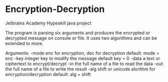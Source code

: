 # Encryption-Decryption
Jetbrains Academy Hypeskill java project

The program is parsing six arguments and produces the encrypted or decrypted message on console or file. It uses two algorithms and can be extended to more.

Αrguments:
-mode enc for encryption, dec for decryption default: mode = enc
-key  integer key to modify the message  default key = 0
-data a text or ciphertext to encrypt/decrypt
-in  the full name of a file to read the data
-out the full name of a file to write the result
-alg  shift or unicode alorithm for encryption/decryption  default: alg = shift
 
